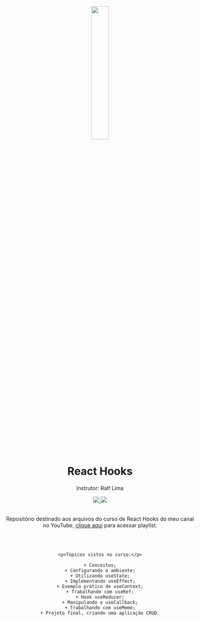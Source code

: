 <div align="center">
  <img src="https://github.com/ralflima/react_hooks/blob/master/conceitos/src/logo.svg" width="30%">
  <h1 style="border-bottom:none">React Hooks</h1>
  <p>Instrutor: Ralf Lima</p>
  
  <a href="https://www.youtube.com/channel/UCtT934GO9Y7hoFPR_vmV5zQ">
     <img src="https://img.shields.io/badge/YouTube-FF0000?style=for-the-badge&logo=youtube&logoColor=white">
  </a>
  
  <a href="https://www.linkedin.com/in/ralf-lima-3b93708a/">
     <img src="https://img.shields.io/badge/LinkedIn-0077B5?style=for-the-badge&logo=linkedin&logoColor=white">
  </a>
  
  <br>
  <br>
  <p>Repositório destinado aos arquivos do curso de React Hooks do meu canal no YouTube, <a href="https://www.youtube.com/watch?v=1zI6FUFF83I&list=PLWXw8Gu52TRKOXf7qaBg5FEUgiW1lJyQb">clique aqui</a> para acessar playlist.</p>
  <br>
  <br>
  
    <p>Tópicos vistos no curso:</p>

    + Conceitos;
    + Configurando o ambiente;
    + Utilizando useState;
    + Implementando useEffect;
    + Exemplo prático de useContext;
    + Trabalhando com useRef;
    + Hook useReducer;
    + Manipulando o useCallback;
    + Trabalhando com useMemo;
    + Projeto final, criando uma aplicação CRUD.
    
</div>
